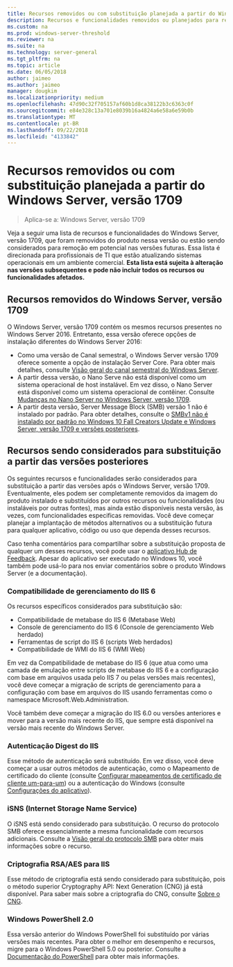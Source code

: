 ```yaml
---
title: Recursos removidos ou com substituição planejada a partir do Windows Server (versão 1709)
description: Recursos e funcionalidades removidos ou planejados para remoção nas versões.
ms.custom: na
ms.prod: windows-server-threshold
ms.reviewer: na
ms.suite: na
ms.technology: server-general
ms.tgt_pltfrm: na
ms.topic: article
ms.date: 06/05/2018
author: jaimeo
ms.author: jaimeo
manager: dougkim
ms.localizationpriority: medium
ms.openlocfilehash: 47d90c32f705157af60b1d8ca38122b3c6363c0f
ms.sourcegitcommit: e84e328c13a701e8039b16a4824a6e58a6e59b0b
ms.translationtype: MT
ms.contentlocale: pt-BR
ms.lasthandoff: 09/22/2018
ms.locfileid: "4133842"
---
```

# Recursos removidos ou com substituição planejada a partir do Windows Server, versão 1709

>Aplica-se a: Windows Server, versão 1709

Veja a seguir uma lista de recursos e funcionalidades do Windows Server, versão 1709, que foram removidos do produto nessa versão ou estão sendo considerados para remoção em potencial nas versões futuras. Essa lista é direcionada para profissionais de TI que estão atualizando sistemas operacionais em um ambiente comercial. **Esta lista está sujeita à alteração nas versões subsequentes e pode não incluir todos os recursos ou funcionalidades afetados.** 

## Recursos removidos do Windows Server, versão 1709
O Windows Server, versão 1709 contém os mesmos recursos presentes no Windows Server 2016. Entretanto, essa versão oferece opções de instalação diferentes do Windows Server 2016:

- Como uma versão de Canal semestral, o Windows Server versão 1709 oferece somente a opção de instalação Server Core. Para obter mais detalhes, consulte [Visão geral do canal semestral do Windows Server](semi-annual-channel-overview.md).
- A partir dessa versão, o Nano Serve não está disponível como um sistema operacional de host instalável. Em vez disso, o Nano Server está disponível como um sistema operacional de contêiner. Consulte [Mudanças no Nano Server no Windows Server, versão 1709](nano-in-semi-annual-channel.md).
- A partir desta versão, Server Message Block (SMB) versão 1 não é instalado por padrão. Para obter detalhes, consulte o [SMBv1 não é instalado por padrão no Windows 10 Fall Creators Update e Windows Server, versão 1709 e versões posteriores](https://support.microsoft.com/help/4034314/smbv1-is-not-installed-by-default-in-windows).


## Recursos sendo considerados para substituição a partir das versões posteriores

Os seguintes recursos e funcionalidades serão considerados para substituição a partir das versões após o Windows Server, versão 1709. Eventualmente, eles podem ser completamente removidos da imagem do produto instalado e substituídos por outros recursos ou funcionalidades (ou instaláveis por outras fontes), mas ainda estão disponíveis nesta versão, às vezes, com funcionalidades especificas removidas. Você deve começar planejar a implantação de métodos alternativos ou a substituição futura para qualquer aplicativo, código ou uso que dependa desses recursos.

Caso tenha comentários para compartilhar sobre a substituição proposta de qualquer um desses recursos, você pode usar o [aplicativo Hub de Feedback](https://support.microsoft.com/help/4021566/windows-10-send-feedback-to-microsoft-with-feedback-hub-app). Apesar do aplicativo ser executado no Windows 10, você também pode usá-lo para nos enviar comentários sobre o produto Windows Server (e a documentação).

### Compatibilidade de gerenciamento do IIS 6
Os recursos específicos considerados para substituição são:

- Compatibilidade de metabase do IIS 6 (Metabase Web)
- Console de gerenciamento do IIS 6 (Console de gerenciamento Web herdado)
- Ferramentas de script do IIS 6 (scripts Web herdados)
- Compatibilidade de WMI do IIS 6 (WMI Web)

Em vez da Compatibilidade de metabase do IIS 6 (que atua como uma camada de emulação entre scripts de metabase do IIS 6 e a configuração com base em arquivos usada pelo IIS 7 ou pelas versões mais recentes), você deve começar a migração de scripts de gerenciamento para a configuração com base em arquivos do IIS usando ferramentas como o namespace Microsoft.Web.Administration.

Você também deve começar a migração do IIS 6.0 ou versões anteriores e mover para a versão mais recente do IIS, que sempre está disponível na versão mais recente do Windows Server.


### Autenticação Digest do IIS
Esse método de autenticação será substituído. Em vez disso, você deve começar a usar outros métodos de autenticação, como o Mapeamento de certificado do cliente (consulte [Configurar mapeamentos de certificado de cliente um-para-um](https://docs.microsoft.com/iis/manage/configuring-security/configuring-one-to-one-client-certificate-mappings)) ou a autenticação do Windows (consulte [Configurações do aplicativo](https://docs.microsoft.com/iis-administration/configuration/appsettings.json)).

### iSNS (Internet Storage Name Service)
O iSNS está sendo considerado para substituição. O recurso do protocolo SMB oferece essencialmente a mesma funcionalidade com recursos adicionais. Consulte a [Visão geral do protocolo SMB](https://technet.microsoft.com/library/hh831795(v=ws.11).aspx) para obter mais informações sobre o recurso.

### Criptografia RSA/AES para IIS 
Esse método de criptografia está sendo considerado para substituição, pois o método superior Cryptography API: Next Generation (CNG) já está disponível. Para saber mais sobre a criptografia do CNG, consulte [Sobre o CNG](https://msdn.microsoft.com/library/windows/desktop/aa375276(v=vs.85).aspx).

### Windows PowerShell 2.0
Essa versão anterior do Windows PowerShell foi substituído por várias versões mais recentes. Para obter o melhor em desempenho e recursos, migre para o Windows PowerShell 5.0 ou posterior. Consulte a [Documentação do PowerShell](https://docs.microsoft.com/powershell/index?view=powershell-5.1) para obter mais informações.

